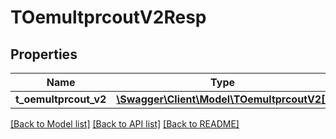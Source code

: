 # TOemultprcoutV2Resp

## Properties
Name | Type | Description | Notes
------------ | ------------- | ------------- | -------------
**t_oemultprcout_v2** | [**\Swagger\Client\Model\TOemultprcoutV2[]**](TOemultprcoutV2.md) |  | [optional] 

[[Back to Model list]](../README.md#documentation-for-models) [[Back to API list]](../README.md#documentation-for-api-endpoints) [[Back to README]](../README.md)



